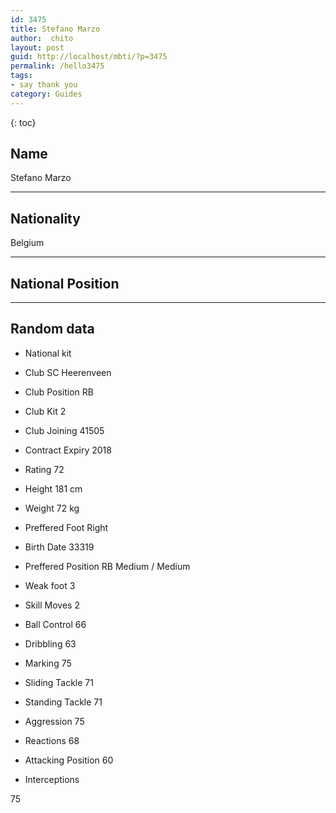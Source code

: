 ```yaml
---
id: 3475
title: Stefano Marzo
author:  chito 
layout: post
guid: http://localhost/mbti/?p=3475
permalink: /hello3475
tags:
- say thank you
category: Guides
---
```



{: toc}


## Name  
Stefano Marzo 

* * *

## Nationality  
Belgium 

* * *

## National Position 

* * *

## Random data 

  * National kit 
  * Club 
SC Heerenveen 

  * Club Position 
RB 

  * Club Kit 
2 

  * Club Joining 
41505 

  * Contract Expiry 
2018 

  * Rating 
72 

  * Height 
181 cm 

  * Weight 
72 kg 

  * Preffered Foot 
Right 

  * Birth Date 
33319 

  * Preffered Position 
RB Medium / Medium 

  * Weak foot 
3 

  * Skill Moves 
2 

  * Ball Control 
66 

  * Dribbling 
63 

  * Marking 
75 

  * Sliding Tackle 
71 

  * Standing Tackle 
71 

  * Aggression 
75 

  * Reactions 
68 

  * Attacking Position 
60 

  * Interceptions 

75</ul>